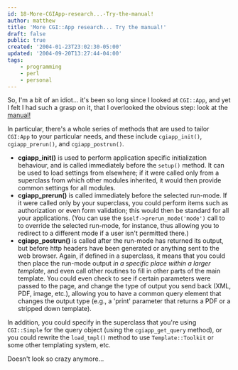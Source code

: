 ```yaml
---
id: 18-More-CGIApp-research...-Try-the-manual!
author: matthew
title: 'More CGI::App research... Try the manual!'
draft: false
public: true
created: '2004-01-23T23:02:30-05:00'
updated: '2004-09-20T13:27:44-04:00'
tags:
    - programming
    - perl
    - personal
---
```

So, I'm a bit of an idiot… it's been so long since I looked at `CGI::App`, and
yet I felt I had such a grasp on it, that I overlooked the obvious step: look
at the [manual!](http://search.cpan.org/%7Ejerlbaum/CGI-Application-3.1/Application.pm)

In particular, there's a whole series of methods that are used to tailor
`CGI:App` to your particular needs, and these include `cgiapp_init()`,
`cgiapp_prerun()`, and `cgiapp_postrun()`.

- **cgiapp_init()** is used to perform application specific initialization
  behaviour, and is called immediately before the `setup()` method. It can be
  used to load settings from elsewhere; if it were called only from a
  superclass from which other modules inherited, it would then provide common
  settings for all modules.
- **cgiapp_prerun()** is called immediately before the selected run-mode. If it
  were called only by your superclass, you could perform items such as
  authorization or even form validation; this would then be standard for all
  your applications. (You can use the `$self->prerun_mode('mode')` call to to
  override the selected run-mode, for instance, thus allowing you to redirect
  to a different mode if a user isn't permitted there.)
- **cgiapp_postrun()** is called after the run-mode has returned its output,
  but before http headers have been generated or anything sent to the web
  browser. Again, if defined in a superclass, it means that you could then
  place the run-mode output *in a specific place within a larger template*, and
  even call other routines to fill in other parts of the main template. You
  could even check to see if certain parameters were passed to the page, and
  change the type of output you send back (XML, PDF, image, etc.), allowing you
  to have a common query element that changes the output type (e.g., a 'print'
  parameter that returns a PDF or a stripped down template).

In addition, you could specify in the superclass that you're using
`CGI::Simple` for the query object (using the `cgiapp_get_query` method), or
you could rewrite the `load_tmpl()` method to use `Template::Toolkit` or some
other templating system, etc.

Doesn't look so crazy anymore…
